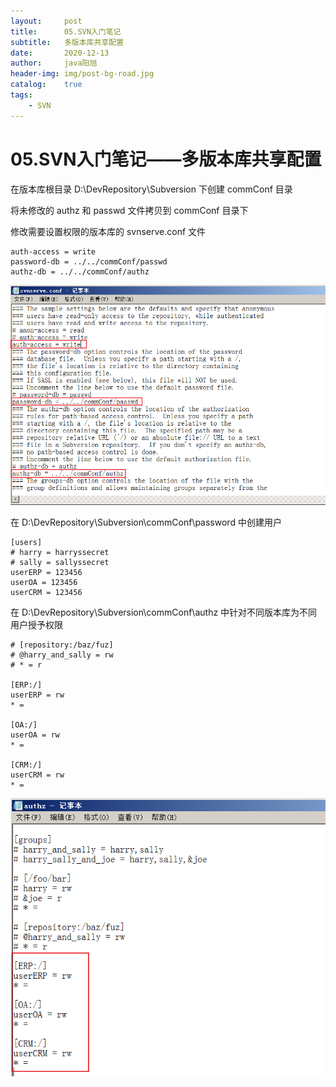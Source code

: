```yaml
---
layout:     post
title:      05.SVN入门笔记
subtitle:   多版本库共享配置
date:       2020-12-13
author:     java阳旭
header-img: img/post-bg-road.jpg
catalog:    true
tags:
    - SVN
---
```

# 05.SVN入门笔记——多版本库共享配置

在版本库根目录 D:\DevRepository\Subversion 下创建 commConf 目录

将未修改的 authz 和 passwd 文件拷贝到 commConf 目录下

修改需要设置权限的版本库的 svnserve.conf 文件

```
auth-access = write
password-db = ../../commConf/passwd
authz-db = ../../commConf/authz
```

![](/img-post/2020-12-13-svn-ln-introduction/a-05-01.png)

在 D:\DevRepository\Subversion\commConf\password 中创建用户

```
[users]
# harry = harryssecret
# sally = sallyssecret
userERP = 123456
userOA = 123456
userCRM = 123456
```

在 D:\DevRepository\Subversion\commConf\authz 中针对不同版本库为不同用户授予权限

```
# [repository:/baz/fuz]
# @harry_and_sally = rw
# * = r

[ERP:/]
userERP = rw
* =

[OA:/]
userOA = rw
* =

[CRM:/]
userCRM = rw
* =
```

![](/img-post/2020-12-13-svn-ln-introduction/a-05-02.png)

